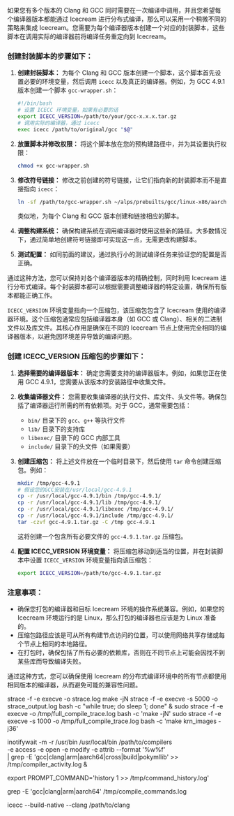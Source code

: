 如果您有多个版本的 Clang 和 GCC 同时需要在一次编译中调用，并且您希望每个编译器版本都能通过 Icecream 进行分布式编译，那么可以采用一个稍微不同的策略来集成 Icecream。您需要为每个编译器版本创建一个对应的封装脚本，这些脚本在调用实际的编译器前将编译任务重定向到 Icecream。

### 创建封装脚本的步骤如下：

1. **创建封装脚本：**
   为每个 Clang 和 GCC 版本创建一个脚本，这个脚本首先设置必要的环境变量，然后调用 `icecc` 以及真正的编译器。例如，为 GCC 4.9.1 版本创建一个脚本 `gcc-wrapper.sh`：

   ```bash
   #!/bin/bash
   # 设置 ICECC 环境变量，如果有必要的话
   export ICECC_VERSION=/path/to/your/gcc-x.x.x.tar.gz
   # 调用实际的编译器，通过 icecc
   exec icecc /path/to/original/gcc "$@"
   ```

2. **放置脚本并修改权限：**
   将这个脚本放在您的预构建路径中，并为其设置执行权限：

   ```bash
   chmod +x gcc-wrapper.sh
   ```

3. **修改符号链接：**
   修改之前创建的符号链接，让它们指向新的封装脚本而不是直接指向 `icecc`：

   ```bash
   ln -sf /path/to/gcc-wrapper.sh ~/alps/prebuilts/gcc/linux-x86/aarch64/aarch64-linux-android-4.9.1
   ```

   类似地，为每个 Clang 和 GCC 版本创建和链接相应的脚本。

4. **调整构建系统：**
   确保构建系统在调用编译器时使用这些新的路径。大多数情况下，通过简单地创建符号链接即可实现这一点，无需更改构建脚本。

5. **测试配置：**
   如同前面的建议，通过执行小的测试编译任务来验证您的配置是否正确。

通过这种方法，您可以保持对各个编译器版本的精确控制，同时利用 Icecream 进行分布式编译。每个封装脚本都可以根据需要调整编译器的特定设置，确保所有版本都能正确工作。


`ICECC_VERSION` 环境变量指向一个压缩包，该压缩包包含了 Icecream 使用的编译器环境。这个压缩包通常应包括编译器本身（如 GCC 或 Clang）、相关的二进制文件以及库文件。其核心作用是确保在不同的 Icecream 节点上使用完全相同的编译器版本，以避免因环境差异导致的编译问题。

### 创建 ICECC_VERSION 压缩包的步骤如下：

1. **选择需要的编译器版本：**
   确定您需要支持的编译器版本。例如，如果您正在使用 GCC 4.9.1，您需要从该版本的安装路径中收集文件。

2. **收集编译器文件：**
   您需要收集编译器的执行文件、库文件、头文件等。确保包括了编译器运行所需的所有依赖项。对于 GCC，通常需要包括：
   - `bin/` 目录下的 `gcc`、`g++` 等执行文件
   - `lib/` 目录下的支持库
   - `libexec/` 目录下的 GCC 内部工具
   - `include/` 目录下的头文件（如果需要）

3. **创建压缩包：**
   将上述文件放在一个临时目录下，然后使用 `tar` 命令创建压缩包。例如：

   ```bash
   mkdir /tmp/gcc-4.9.1
   # 假设您的GCC安装在/usr/local/gcc-4.9.1
   cp -r /usr/local/gcc-4.9.1/bin /tmp/gcc-4.9.1/
   cp -r /usr/local/gcc-4.9.1/lib /tmp/gcc-4.9.1/
   cp -r /usr/local/gcc-4.9.1/libexec /tmp/gcc-4.9.1/
   cp -r /usr/local/gcc-4.9.1/include /tmp/gcc-4.9.1/
   tar -czvf gcc-4.9.1.tar.gz -C /tmp gcc-4.9.1
   ```

   这将创建一个包含所有必要文件的 `gcc-4.9.1.tar.gz` 压缩包。

4. **配置 ICECC_VERSION 环境变量：**
   将压缩包移动到适当的位置，并在封装脚本中设置 `ICECC_VERSION` 环境变量指向该压缩包：

   ```bash
   export ICECC_VERSION=/path/to/gcc-4.9.1.tar.gz
   ```

### 注意事项：

- 确保您打包的编译器和目标 Icecream 环境的操作系统兼容。例如，如果您的 Icecream 环境运行的是 Linux，那么打包的编译器也应该是为 Linux 准备的。
- 压缩包路径应该是可从所有构建节点访问的位置，可以使用网络共享存储或每个节点上相同的本地路径。
- 在打包时，确保包括了所有必要的依赖库，否则在不同节点上可能会因找不到某些库而导致编译失败。

通过这种方式，您可以确保使用 Icecream 的分布式编译环境中的所有节点都使用相同版本的编译器，从而避免可能的兼容性问题。

strace -f -e execve -o strace.log make -jN
strace -f -e execve -s 5000 -o strace_output.log bash -c "while true; do sleep 1; done" &
sudo strace -f -e execve -o /tmp/full_compile_trace.log bash -c 'make -jN'
sudo strace -f -e execve -s 1000 -o /tmp/full_compile_trace.log bash -c 'make krn_images -j36'

inotifywait -m -r /usr/bin /usr/local/bin /path/to/compilers \
-e access -e open -e modify -e attrib --format '%w%f' \
| grep -E 'gcc|clang|arm|aarch64|cross|build|pokymllib' >> /tmp/compiler_activity.log &

export PROMPT_COMMAND='history 1 >> /tmp/command_history.log'

grep -E 'gcc|clang|arm|aarch64' /tmp/compile_commands.log

icecc --build-native --clang /path/to/clang